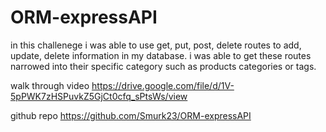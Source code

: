 # ORM-expressAPI

in this challenege i was able to use get, put, post, delete routes to add, update, delete information in my database. i was able to get these routes narrowed into their specific category such as products categories or tags.

walk through video
https://drive.google.com/file/d/1V-5pPWK7zHSPuvkZ5GjCt0cfq_sPtsWs/view

github repo
https://github.com/Smurk23/ORM-expressAPI